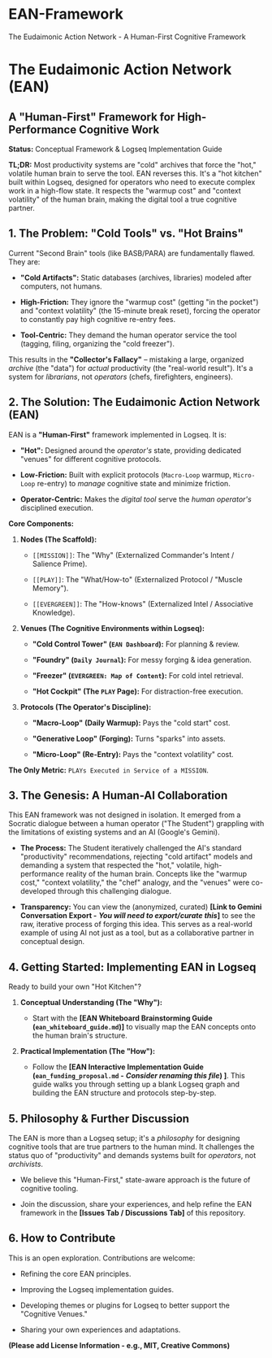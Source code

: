 # EAN-Framework
The Eudaimonic Action Network - A Human-First Cognitive Framework

# The Eudaimonic Action Network (EAN)

## A "Human-First" Framework for High-Performance Cognitive Work

**Status:** Conceptual Framework & Logseq Implementation Guide

**TL;DR:** Most productivity systems are "cold" archives that force the "hot," volatile human brain to serve the tool. EAN reverses this. It's a "hot kitchen" built within Logseq, designed for operators who need to execute complex work in a high-flow state. It respects the "warmup cost" and "context volatility" of the human brain, making the digital tool a true cognitive partner.

## 1. The Problem: "Cold Tools" vs. "Hot Brains"

Current "Second Brain" tools (like BASB/PARA) are fundamentally flawed. They are:

- **"Cold Artifacts":** Static databases (archives, libraries) modeled after computers, not humans.
    
- **High-Friction:** They ignore the "warmup cost" (getting "in the pocket") and "context volatility" (the 15-minute break reset), forcing the operator to constantly pay high cognitive re-entry fees.
    
- **Tool-Centric:** They demand the human operator service the tool (tagging, filing, organizing the "cold freezer").
    

This results in the **"Collector's Fallacy"** – mistaking a large, organized _archive_ (the "data") for _actual_ productivity (the "real-world result"). It's a system for _librarians_, not _operators_ (chefs, firefighters, engineers).

## 2. The Solution: The Eudaimonic Action Network (EAN)

EAN is a **"Human-First"** framework implemented in Logseq. It is:

- **"Hot":** Designed around the _operator's_ state, providing dedicated "venues" for different cognitive protocols.
    
- **Low-Friction:** Built with explicit protocols (`Macro-Loop` warmup, `Micro-Loop` re-entry) to _manage_ cognitive state and minimize friction.
    
- **Operator-Centric:** Makes the _digital tool_ serve the _human operator's_ disciplined execution.
    

**Core Components:**

1. **Nodes (The Scaffold):**
    
    - `[[MISSION]]`: The "Why" (Externalized Commander's Intent / Salience Prime).
        
    - `[[PLAY]]`: The "What/How-to" (Externalized Protocol / "Muscle Memory").
        
    - `[[EVERGREEN]]`: The "How-knows" (Externalized Intel / Associative Knowledge).
        
2. **Venues (The Cognitive Environments within Logseq):**
    
    - **"Cold Control Tower" (`EAN Dashboard`):** For planning & review.
        
    - **"Foundry" (`Daily Journal`):** For messy forging & idea generation.
        
    - **"Freezer" (`EVERGREEN: Map of Content`):** For cold intel retrieval.
        
    - **"Hot Cockpit" (The `PLAY` Page):** For distraction-free execution.
        
3. **Protocols (The Operator's Discipline):**
    
    - **"Macro-Loop" (Daily Warmup):** Pays the "cold start" cost.
        
    - **"Generative Loop" (Forging):** Turns "sparks" into assets.
        
    - **"Micro-Loop" (Re-Entry):** Pays the "context volatility" cost.
        

**The Only Metric:** `PLAYs Executed in Service of a MISSION`.

## 3. The Genesis: A Human-AI Collaboration

This EAN framework was not designed in isolation. It emerged from a Socratic dialogue between a human operator ("The Student") grappling with the limitations of existing systems and an AI (Google's Gemini).

- **The Process:** The Student iteratively challenged the AI's standard "productivity" recommendations, rejecting "cold artifact" models and demanding a system that respected the "hot," volatile, high-performance reality of the human brain. Concepts like the "warmup cost," "context volatility," the "chef" analogy, and the "venues" were co-developed through this challenging dialogue.
    
- **Transparency:** You can view the (anonymized, curated) **[Link to Gemini Conversation Export -** _**You will need to export/curate this**_**]** to see the raw, iterative process of forging this idea. This serves as a real-world example of using AI not just as a tool, but as a collaborative partner in conceptual design.
    

## 4. Getting Started: Implementing EAN in Logseq

Ready to build your own "Hot Kitchen"?

1. **Conceptual Understanding (The "Why"):**
    
    - Start with the **[EAN Whiteboard Brainstorming Guide (`ean_whiteboard_guide.md`)]** to visually map the EAN concepts onto the human brain's structure.
        
2. **Practical Implementation (The "How"):**
    
    - Follow the **[EAN Interactive Implementation Guide (`ean_funding_proposal.md` -** _**Consider renaming this file**_**) ]**. This guide walks you through setting up a blank Logseq graph and building the EAN structure and protocols step-by-step.
        

## 5. Philosophy & Further Discussion

The EAN is more than a Logseq setup; it's a _philosophy_ for designing cognitive tools that are true partners to the human mind. It challenges the status quo of "productivity" and demands systems built for _operators_, not _archivists_.

- We believe this "Human-First," state-aware approach is the future of cognitive tooling.
    
- Join the discussion, share your experiences, and help refine the EAN framework in the **[Issues Tab / Discussions Tab]** of this repository.
    

## 6. How to Contribute

This is an open exploration. Contributions are welcome:

- Refining the core EAN principles.
    
- Improving the Logseq implementation guides.
    
- Developing themes or plugins for Logseq to better support the "Cognitive Venues."
    
- Sharing your own experiences and adaptations.
    

**(Please add License Information - e.g., MIT, Creative Commons)**
